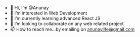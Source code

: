 - 👋 Hi, I’m @Anunay
- 👀 I’m interested in Web Development
- 🌱 I’m currently learning advanced React JS
- 💞️ I’m looking to collaborate on any web related project
- 📫 How to reach me...by emailing on anunaylife@gmail.com

<!---
Anunaykr20/Anunaykr20 is a ✨ special ✨ repository because its `README.md` (this file) appears on your GitHub profile.
You can click the Preview link to take a look at your changes.
--->
